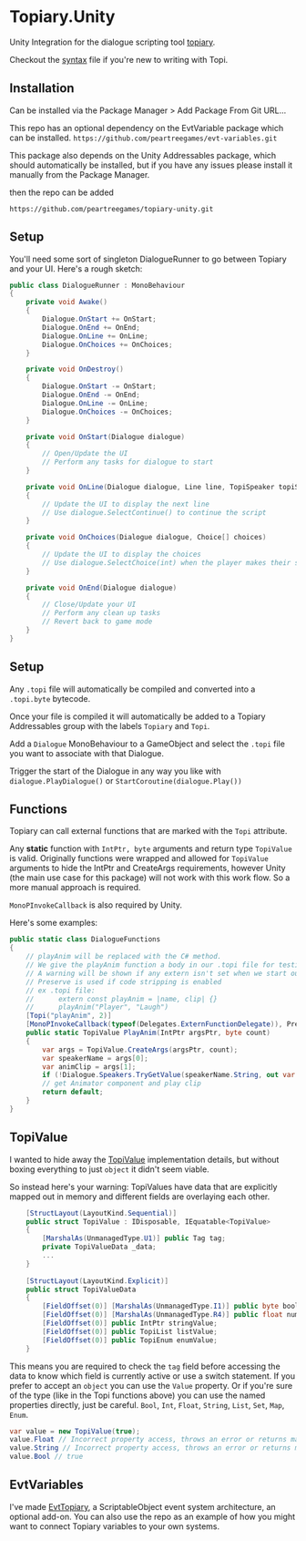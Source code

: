 # Topiary.Unity

Unity Integration for the dialogue scripting tool [topiary](https://github.com/peartreegames/topiary).

Checkout the [syntax](https://peartree.games/topiary/docs/syntax) file if you're new to writing with Topi.

## Installation

Can be installed via the Package Manager > Add Package From Git URL...

This repo has an optional dependency on the EvtVariable package which can be installed. 
`https://github.com/peartreegames/evt-variables.git`

This package also depends on the Unity Addressables package, which should automatically be installed, but if you have any issues please install it manually from the Package Manager.

then the repo can be added

`https://github.com/peartreegames/topiary-unity.git`

## Setup

You'll need some sort of singleton DialogueRunner to go between Topiary and your UI.
Here's a rough sketch:

```csharp
public class DialogueRunner : MonoBehaviour
{
    private void Awake()
    {
        Dialogue.OnStart += OnStart;
        Dialogue.OnEnd += OnEnd;
        Dialogue.OnLine += OnLine;
        Dialogue.OnChoices += OnChoices;
    }

    private void OnDestroy()
    {
        Dialogue.OnStart -= OnStart;
        Dialogue.OnEnd -= OnEnd;
        Dialogue.OnLine -= OnLine;
        Dialogue.OnChoices -= OnChoices;
    }

    private void OnStart(Dialogue dialogue)
    {
        // Open/Update the UI
        // Perform any tasks for dialogue to start
    }

    private void OnLine(Dialogue dialogue, Line line, TopiSpeaker topiSpeaker)
    {
        // Update the UI to display the next line
        // Use dialogue.SelectContinue() to continue the script
    }

    private void OnChoices(Dialogue dialogue, Choice[] choices)
    {
        // Update the UI to display the choices
        // Use dialogue.SelectChoice(int) when the player makes their selection
    }

    private void OnEnd(Dialogue dialogue)
    {
        // Close/Update your UI
        // Perform any clean up tasks
        // Revert back to game mode
    }
}
```

## Setup

Any `.topi` file will automatically be compiled and converted into a `.topi.byte` bytecode.

Once your file is compiled it will automatically be added to a Topiary Addressables group with the labels `Topiary` and `Topi`.

Add a `Dialogue` MonoBehaviour to a GameObject and select the `.topi` file you want to associate with that Dialogue. 

Trigger the start of the Dialogue in any way you like with `dialogue.PlayDialogue()` or `StartCoroutine(dialogue.Play())`

## Functions

Topiary can call external functions that are marked with the `Topi` attribute.

Any **static** function with `IntPtr, byte` arguments and return type `TopiValue` is valid.
Originally functions were wrapped and allowed for `TopiValue` arguments to hide the IntPtr
and CreateArgs requirements, however Unity (the main use case for this package) will not work
with this work flow. So a more manual approach is required.

`MonoPInvokeCallback` is also required by Unity.

Here's some examples:

```csharp
public static class DialogueFunctions
{
    // playAnim will be replaced with the C# method.
    // We give the playAnim function a body in our .topi file for testing.
    // A warning will be shown if any extern isn't set when we start our Dialogue.
    // Preserve is used if code stripping is enabled
    // ex .topi file:
    //      extern const playAnim = |name, clip| {}
    //      playAnim("Player", "Laugh")
    [Topi("playAnim", 2)]
    [MonoPInvokeCallback(typeof(Delegates.ExternFunctionDelegate)), Preserve]
    public static TopiValue PlayAnim(IntPtr argsPtr, byte count)
    {
        var args = TopiValue.CreateArgs(argsPtr, count);
        var speakerName = args[0];
        var animClip = args[1];
        if (!Dialogue.Speakers.TryGetValue(speakerName.String, out var topi)) return default;
        // get Animator component and play clip
        return default;
    }
}
```

## TopiValue

I wanted to hide away the [TopiValue](https://github.com/peartreegames/topiary-unity/blob/main/Runtime/TopiValue.cs) implementation details, 
but without boxing everything to just `object` it didn't seem viable.

So instead here's your warning: TopiValues have data that are explicitly mapped out in memory 
and different fields are overlaying each other.

```csharp
    [StructLayout(LayoutKind.Sequential)]
    public struct TopiValue : IDisposable, IEquatable<TopiValue>
    {
        [MarshalAs(UnmanagedType.U1)] public Tag tag;
        private TopiValueData _data;
        ...
    }
    
    [StructLayout(LayoutKind.Explicit)]
    public struct TopiValueData
    {
        [FieldOffset(0)] [MarshalAs(UnmanagedType.I1)] public byte boolValue;
        [FieldOffset(0)] [MarshalAs(UnmanagedType.R4)] public float numberValue;
        [FieldOffset(0)] public IntPtr stringValue;
        [FieldOffset(0)] public TopiList listValue;
        [FieldOffset(0)] public TopiEnum enumValue;
    }
```

This means you are required to check the `tag` field before accessing the data to know which field is currently active or use a switch statement.
If you prefer to accept an `object` you can use the `Value` property. Or if you're sure of the type (like in the Topi functions above)
you can use the named properties directly, just be careful. `Bool`, `Int`, `Float`, `String`, `List`, `Set`, `Map`, `Enum`.

```csharp
var value = new TopiValue(true);
value.Float // Incorrect property access, throws an error or returns malformed/incorrect data
value.String // Incorrect property access, throws an error or returns malformed/incorrect data
value.Bool // true
```

## EvtVariables

I've made [EvtTopiary](https://github.com/peartreegames/evt-topiary), a ScriptableObject event system architecture, an optional add-on.
You can also use the repo as an example of how you might want to connect Topiary variables to your own systems.
